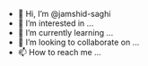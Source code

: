 - 👋 Hi, I’m @jamshid-saghi
- 👀 I’m interested in ...
- 🌱 I’m currently learning ...
- 💞️ I’m looking to collaborate on ...
- 📫 How to reach me ...

<!---
jamshid-saghi/jamshid-saghi is a ✨ special ✨ repository because its `README.md` (this file) appears on your GitHub profile.
You can click the Preview link to take a look at your changes.
--->
